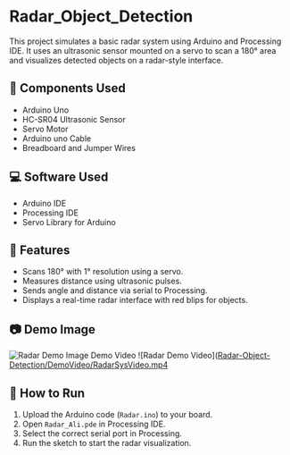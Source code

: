 # Radar_Object_Detection

This project simulates a basic radar system using Arduino and Processing IDE. It uses an ultrasonic sensor mounted on a servo to scan a 180° area and visualizes detected objects on a radar-style interface.

## 🧰 Components Used
- Arduino Uno
- HC-SR04 Ultrasonic Sensor
- Servo Motor
- Arduino uno Cable
- Breadboard and Jumper Wires

## 💻 Software Used
- Arduino IDE
- Processing IDE
- Servo Library for Arduino

## 🚀 Features
- Scans 180° with 1° resolution using a servo.
- Measures distance using ultrasonic pulses.
- Sends angle and distance via serial to Processing.
- Displays a real-time radar interface with red blips for objects.

## 📷 Demo Image
![Radar Demo Image](Radar-Object-Detection/Images/radar2.jpg)
Demo Video
![Radar Demo Video]([Radar-Object-Detection/DemoVideo/RadarSysVideo.mp4](https://drive.google.com/file/d/1gGQ3WZd-kdcZeF58dnj2iXMMFxcitkBx/view)

## 📂 How to Run
1. Upload the Arduino code (`Radar.ino`) to your board.
2. Open `Radar_Ali.pde` in Processing IDE.
3. Select the correct serial port in Processing.
4. Run the sketch to start the radar visualization.


